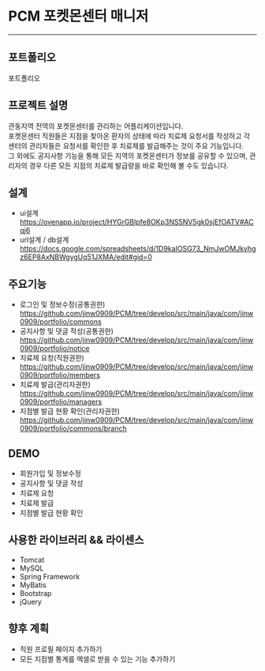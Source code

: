 # PCM 포켓몬센터 매니저
------------------------------------------------

포트폴리오
-------
포트폴리오

프로젝트 설명
-----------------
관동지역 전역의 포켓몬센터를 관리하는 어플리케이션입니다.  
포켓몬센터 직원들은 지점을 찾아온 환자의 상태에 따라 치료제 요청서를 작성하고 각 센터의 관리자들은 요청서를 확인한 후 치료제를 발급해주는 것이 주요 기능입니다.  
그 외에도 공지사항 기능을 통해 모든 지역의 포켓몬센터가 정보를 공유할 수 있으며, 관리자의 경우 다른 모든 지점의 치료제 발급량을 바로 확인해 볼 수도 있습니다.  

설계
---
* ui설계  
https://ovenapp.io/project/HYGrGBlpfe8OKp3NS5NV5gk0sjEfOATV#ACqj6
* url설계 / db설계  
https://docs.google.com/spreadsheets/d/1D9kaIOSG73_NmJwOMJkvhgz6EP8AxNBWgygUq51JXMA/edit#gid=0

주요기능
------
* 로그인 및 정보수정(공통권한)  
https://github.com/jinw0909/PCM/tree/develop/src/main/java/com/jinw0909/portfolio/commons
* 공지사항 및 댓글 작성(공통권한)  
https://github.com/jinw0909/PCM/tree/develop/src/main/java/com/jinw0909/portfolio/notice
* 치료제 요청(직원권한)  
https://github.com/jinw0909/PCM/tree/develop/src/main/java/com/jinw0909/portfolio/members
* 치료제 발급(관리자권한)  
https://github.com/jinw0909/PCM/tree/develop/src/main/java/com/jinw0909/portfolio/managers
* 지점별 발급 현황 확인(관리자권한)
https://github.com/jinw0909/PCM/tree/develop/src/main/java/com/jinw0909/portfolio/commons/branch

DEMO
-----
* 회원가입 및 정보수정
* 공지사항 및 댓글 작성
* 치료제 요청
* 치료제 발급
* 지점별 발급 현황 확인

사용한 라이브러리 && 라이센스
-----------------------
* Tomcat
* MySQL
* Spring Framework
* MyBatis
* Bootstrap
* jQuery

향후 계획
------
* 직원 프로필 페이지 추가하기
* 모든 지점별 통계를 엑셀로 받을 수 있는 기능 추가하기
